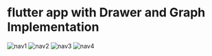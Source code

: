 # flutter app with Drawer and Graph Implementation

![nav1](https://user-images.githubusercontent.com/42887995/103679126-7a4f8b00-4faa-11eb-9b25-805481d48db3.png)
![nav2](https://user-images.githubusercontent.com/42887995/103679147-7facd580-4faa-11eb-84b3-bb10af6df54c.png)
![nav3](https://user-images.githubusercontent.com/42887995/103679189-8a676a80-4faa-11eb-8156-77e959372f48.png)
![nav4](https://user-images.githubusercontent.com/42887995/103679199-8dfaf180-4faa-11eb-9fcf-91886a307cd1.png)
